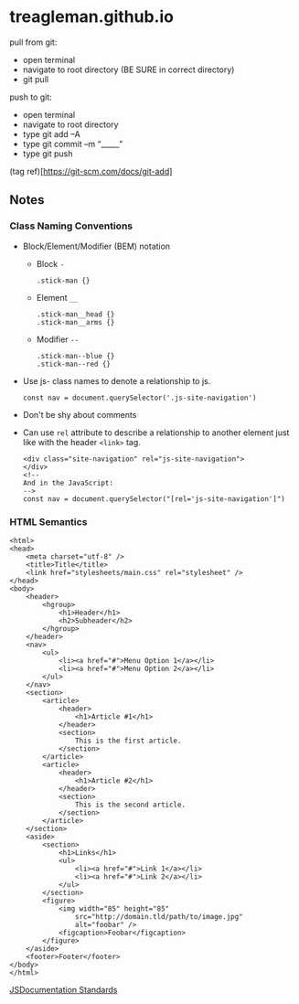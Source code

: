 # treagleman.github.io

pull from git:
 - open terminal
 - navigate to root directory (BE SURE in correct directory)
 - git pull

push to git:
 - open terminal
 - navigate to root directory
 - type git add –A
 - type git commit –m “_____” 
 - type git push

(tag ref)[https://git-scm.com/docs/git-add]

## Notes

### Class Naming Conventions

- Block/Element/Modifier (BEM) notation

    - Block `-`
    
          .stick-man {}

    - Element `__`

          .stick-man__head {}
          .stick-man__arms {}

    - Modifier `--`
    
          .stick-man--blue {}
          .stick-man--red {}

- Use js- class names to denote a relationship to js.

      const nav = document.querySelector('.js-site-navigation')

- Don't be shy about comments

- Can use `rel` attribute to describe a relationship to another element just like with the header `<link>` tag.

      <div class="site-navigation" rel="js-site-navigation">
      </div>
      <!-- 
      And in the JavaScript: 
      -->
      const nav = document.querySelector("[rel='js-site-navigation']")

### HTML Semantics 

    <html>
    <head>
        <meta charset="utf-8" />
        <title>Title</title>
        <link href="stylesheets/main.css" rel="stylesheet" />
    </head>
    <body>
        <header>
            <hgroup>
                <h1>Header</h1>
                <h2>Subheader</h2>
            </hgroup>
        </header>
        <nav>
            <ul>
                <li><a href="#">Menu Option 1</a></li>
                <li><a href="#">Menu Option 2</a></li>
            </ul>
        </nav>
        <section>
            <article>
                <header>
                    <h1>Article #1</h1>
                </header>
                <section>
                    This is the first article.
                </section>
            </article>
            <article>
                <header>
                    <h1>Article #2</h1>
                </header>
                <section>
                    This is the second article.
                </section>
            </article>
        </section>
        <aside>
            <section>
                <h1>Links</h1>
                <ul>
                    <li><a href="#">Link 1</a></li>
                    <li><a href="#">Link 2</a></li>
                </ul>
            </section>
            <figure>
                <img width="85" height="85" 
                    src="http://domain.tld/path/to/image.jpg" 
                    alt="foobar" />
                <figcaption>Foobar</figcaption>
            </figure>
        </aside>
        <footer>Footer</footer>
    </body>
    </html>


[JSDocumentation Standards](https://developer.wordpress.org/coding-standards/inline-documentation-standards/javascript/)